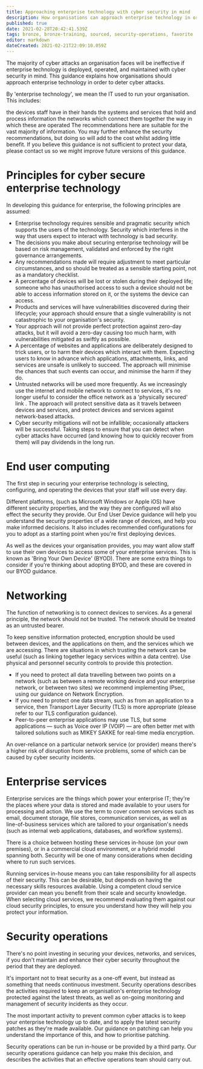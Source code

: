```yaml
---
title: Approaching enterprise technology with cyber security in mind
description: How organisations can approach enterprise technology in order to deter cyber attacks.
published: true
date: 2021-02-28T20:42:41.539Z
tags: bronze, bronze-training, sourced, security-operations, favorite
editor: markdown
dateCreated: 2021-02-21T22:09:10.059Z
---
```


The majority of cyber attacks an organisation faces will be ineffective if enterprise technology is deployed, operated, and maintained with cyber security in mind. This guidance explains how organisations should approach enterprise technology in order to deter cyber attacks.

By 'enterprise technology', we mean the IT used to run your organisation. This includes:

the devices staff have in their hands
the systems and services that hold and process information
the networks which connect them together
the way in which these are operated
The recommendations here are suitable for the vast majority of information. You may further enhance the security recommendations, but doing so will add to the cost whilst adding little benefit. If you believe this guidance is not sufficient to protect your data, please contact us so we might improve future versions of this guidance.

# Principles for cyber secure enterprise technology
In developing this guidance for enterprise, the following principles are assumed:

- Enterprise technology requires sensible and pragmatic security which supports the users of the technology. Security which interferes in the way that users expect to interact with technology is bad security.
- The decisions you make about securing enterprise technology will be based on risk management, validated and enforced by the right governance arrangements.
- Any recommendations made will require adjustment to meet particular circumstances, and so should be treated as a sensible starting point, not as a mandatory checklist.
- A percentage of devices will be lost or stolen during their deployed life; someone who has unauthorised access to such a device should not be able to access information stored on it, or the systems the device can access.
- Products and services will have vulnerabilities discovered during their lifecycle; your approach should ensure that a single vulnerability is not catastrophic to your organisation's security.
- Your approach will not provide perfect protection against zero-day attacks, but it will avoid a zero-day causing too much harm, with vulnerabilities mitigated as swiftly as possible.
- A percentage of websites and applications are deliberately designed to trick users, or to harm their devices which interact with them. Expecting users to know in advance which applications, attachments, links, and services are unsafe is unlikely to succeed. The approach will minimise the chances that such events can occur, and minimise the harm if they do.
- Untrusted networks will be used more frequently. As we increasingly use the internet and mobile network to connect to services, it's no longer useful to consider the office network as a 'physically secured' link . The approach will protect sensitive data as it travels between devices and services, and protect devices and services against network-based attacks.
- Cyber security mitigations will not be infallible; occasionally attackers will be successful. Taking steps to ensure that you can detect when cyber attacks have occurred (and knowing how to quickly recover from them) will pay dividends in the long run.

# End user computing
The first step in securing your enterprise technology is selecting, configuring, and operating the devices that your staff will use every day.

Different platforms, (such as Microsoft Windows or Apple iOS) have different security properties, and the way they are configured will also effect the security they provide. Our End User Device guidance will help you understand the security properties of a wide range of devices, and help you make informed decisions. It also includes recommended configurations for you to adopt as a starting point when you're first deploying devices.

As well as the devices your organisation provides, you may want allow staff to use their own devices to access some of your enterprise services. This is known as 'Bring Your Own Device' (BYOD). There are some extra things to consider if you're thinking about adopting BYOD, and these are covered in our BYOD guidance.

# Networking
The function of networking is to connect devices to services. As a general principle, the network should not be trusted. The network should be treated as an untrusted bearer.

To keep sensitive information protected, encryption should be used between devices, and the applications on them, and the services which we are accessing. There are situations in which trusting the network can be useful (such as linking together legacy services within a data centre). Use physical and personnel security controls to provide this protection.

- If you need to protect all data travelling between two points on a network (such as between a remote working device and your enterprise network, or between two sites) we recommend implementing IPsec, using our guidance on Network Encryption.
- If you need to protect one data stream, such as from an application to a service, then Transport Layer Security (TLS) is more appropriate (please refer to our TLS configuration guidance).
- Peer-to-peer enterprise applications may use TLS, but some applications — such as Voice over IP (VOIP) — are often better met with tailored solutions such as MIKEY SAKKE for real-time media encryption.

An over-reliance on a particular network service (or provider) means there's a higher risk of disruption from service problems, some of which can be caused by cyber security incidents.

# Enterprise services
Enterprise services are the things which power your enterprise IT; they're the places where your data is stored and made available to your users for processing and action. We use the term to cover common services such as email, document storage, file stores, communication services, as well as line-of-business services which are tailored to your organisation's needs (such as internal web applications, databases, and workflow systems).

There is a choice between hosting these services in-house (on your own premises), or in a commercial cloud environment, or a hybrid model spanning both. Security will be one of many considerations when deciding where to run such services.

Running services in-house means you can take responsibility for all aspects of their security. This can be desirable, but depends on having the necessary skills resources available. Using a competent cloud service provider can mean you benefit from their scale and security knowledge. When selecting cloud services, we recommend evaluating them against our cloud security principles, to ensure you understand how they will help you protect your information.

# Security operations
There's no point investing in securing your devices, networks, and services, if you don't maintain and enhance their cyber security throughout the period that they are deployed.

It's important not to treat security as a one-off event, but instead as something that needs continuous investment. Security operations describes the activities required to keep an organisation's enterprise technology protected against the latest threats, as well as on-going monitoring and management of security incidents as they occur.

The most important activity to prevent common cyber attacks is to keep your enterprise technology up to date, and to apply the latest security patches as they're made available. Our guidance on patching can help you understand the importance of this, and how to prioritise patching.

Security operations can be run in-house or be provided by a third party. Our security operations guidance can help you make this decision, and describes the activities that an effective operations team should carry out.

